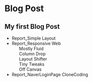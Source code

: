 # Blog Post
## My first Blog Post
* Report_Simple Layout
* Report_Responsive Web
  <ol>Mostly Fluid</ol>
  <ol>Column Drop</ol>
  <ol>Layout Shifter</ol>
  <ol>Tiny Tweaks</ol>
  <ol>Off Canvas</ol>
* Report_NaverLoginPage CloneCoding
